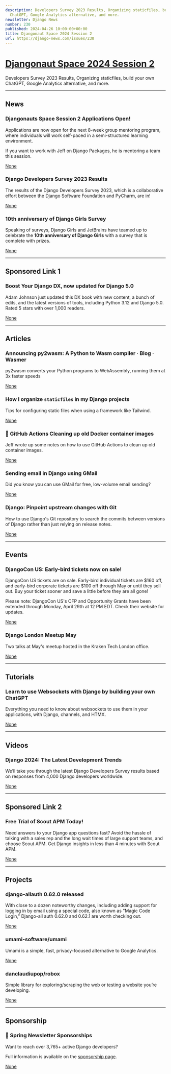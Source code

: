 ```yaml
---
description: Developers Survey 2023 Results, Organizing staticfiles, build your own
  ChatGPT, Google Analytics alternative, and more.
newsletter: Django News
number: 230
published: 2024-04-26 10:00:00+00:00
title: Djangonaut Space 2024 Session 2
url: https://django-news.com/issues/230
---
```


# [Djangonaut Space 2024 Session 2](https://django-news.com/issues/230)

Developers Survey 2023 Results, Organizing staticfiles, build your own ChatGPT, Google Analytics alternative, and more.

  ----

  ## News

  ### Djangonauts Space Session 2 Applications Open!

  <p>Applications are now open for the next 8-week group mentoring program, where individuals will work self-paced in a semi-structured learning environment.</p>

<p>If you want to work with Jeff on Django Packages, he is mentoring a team this session.</p>

  [None](None)

  ### Django Developers Survey 2023 Results

  <p>The results of the Django Developers Survey 2023, which is a collaborative effort between the Django Software Foundation and PyCharm, are in!</p>

  [None](None)

  ### 10th anniversary of Django Girls Survey

  <p>Speaking of surveys, Django Girls and JetBrains have teamed up to celebrate the <strong>10th anniversary of Django Girls</strong> with a survey that is complete with prizes.</p>

  [None](None)

  ----

  ## Sponsored Link 1

  ### Boost Your Django DX, now updated for Django 5.0

  <p>Adam Johnson just updated this DX book with new content, a bunch of edits, and the latest versions of tools, including Python 3.12 and Django 5.0. Rated 5 stars with over 1,000 readers.</p>

  [None](None)

  ----

  ## Articles

  ### Announcing py2wasm: A Python to Wasm compiler · Blog · Wasmer

  <p>py2wasm converts your Python programs to WebAssembly, running them at 3x faster speeds</p>

  [None](None)

  ### How I organize `staticfiles` in my Django projects

  <p>Tips for configuring static files when using a framework like Tailwind.</p>

  [None](None)

  ### 🐳 GitHub Actions Cleaning up old Docker container images

  <p>Jeff wrote up some notes on how to use GitHub Actions to clean up old container images.</p>

  [None](None)

  ### Sending email in Django using GMail

  <p>Did you know you can use GMail for free, low-volume email sending?</p>

  [None](None)

  ### Django: Pinpoint upstream changes with Git 

  <p>How to use Django's Git repository to search the commits between versions of Django rather than just relying on release notes.</p>

  [None](None)

  ----

  ## Events

  ### DjangoCon US: Early-bird tickets now on sale!

  <p>DjangoCon US tickets are on sale. Early-bird individual tickets are $160 off, and early-bird corporate tickets are $100 off through May or until they sell out. Buy your ticket sooner and save a little before they are all gone!</p>

<p>Please note: DjangoCon US's CFP and Opportunity Grants have been extended through Monday, April 29th at 12 PM EDT. Check their website for updates.</p>

  [None](None)

  ### Django London Meetup May

  <p>Two talks at May's meetup hosted in the Kraken Tech London office.</p>

  [None](None)

  ----

  ## Tutorials

  ### Learn to use Websockets with Django by building your own ChatGPT

  <p>Everything you need to know about websockets to use them in your applications, with Django, channels, and HTMX.</p>

  [None](None)

  ----

  ## Videos

  ### Django 2024: The Latest Development Trends

  <p>We’ll take you through the latest Django Developers Survey results based on responses from 4,000 Django developers worldwide.</p>

  [None](None)

  ----

  ## Sponsored Link 2

  ### Free Trial of Scout APM Today!

  <p>Need answers to your Django app questions fast? Avoid the hassle of talking with a sales rep and the long wait times of large support teams, and choose Scout APM. Get Django insights in less than 4 minutes with Scout APM.</p>

  [None](None)

  ----

  ## Projects

  ### django-allauth 0.62.0 released

  <p>With close to a dozen noteworthy changes, including adding support for logging in by email using a special code, also known as "Magic Code Login," Django-all auth 0.62.0 and 0.62.1 are worth checking out.</p>

  [None](None)

  ### umami-software/umami

  <p>Umami is a simple, fast, privacy-focused alternative to Google Analytics.</p>

  [None](None)

  ### danclaudiupop/robox

  <p>Simple library for exploring/scraping the web or testing a website you’re developing.</p>

  [None](None)

  ----

  ## Sponsorship

  ### 🌷 Spring Newsletter Sponsorships

  <p>Want to reach over 3,765+ active Django developers?</p>

<p>Full information is available on the <a href="https://cur.at/qurnOVV">sponsorship page</a>.</p>

  [None](None)